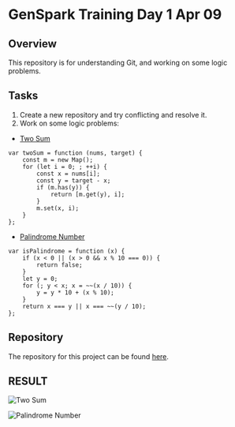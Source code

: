 # GenSpark Training Day 1 Apr 09

## Overview

This repository is for understanding Git, and working on some logic problems.

## Tasks

1. Create a new repository and try conflicting and resolve it.
2. Work on some logic problems:
- [Two Sum](https://leetcode.com/problems/two-sum/description/)

```
var twoSum = function (nums, target) {
    const m = new Map();
    for (let i = 0; ; ++i) {
        const x = nums[i];
        const y = target - x;
        if (m.has(y)) {
            return [m.get(y), i];
        }
        m.set(x, i);
    }
};
```


- [Palindrome Number](https://leetcode.com/problems/palindrome-number/description/)
```
var isPalindrome = function (x) {
    if (x < 0 || (x > 0 && x % 10 === 0)) {
        return false;
    }
    let y = 0;
    for (; y < x; x = ~~(x / 10)) {
        y = y * 10 + (x % 10);
    }
    return x === y || x === ~~(y / 10);
};
```

## Repository

The repository for this project can be found [here](https://github.com/gayat19/FSD09Apr2024).

## RESULT

![Two Sum](https://1drv.ms/i/s!AupjenD40P9FjZIQJJXuDswhIqpnJw?e=AYu0Cf)

![Palindrome Number](https://1drv.ms/i/s!AupjenD40P9FjZIQJJXuDswhIqpnJw?e=BPlfvp)